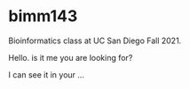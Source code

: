 # bimm143
Bioinformatics class at UC San Diego Fall 2021. 

Hello. 
is it me you are looking for?

I can see it in your ...
